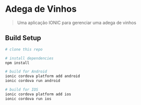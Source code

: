 # Adega de Vinhos

> Uma aplicação IONIC para gerenciar uma adega de vinhos


## Build Setup

``` bash
# clone this repo

# install dependencies
npm install

# build for Android
ionic cordova platform add android
ionic cordova run android

# build for IOS
ionic cordova platform add ios
ionic cordova run ios
```
